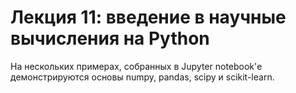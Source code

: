 # Лекция 11: введение в научные вычисления на Python

На нескольких примерах, собранных в Jupyter notebook'е демонстрируются основы numpy, pandas, scipy и scikit-learn.
